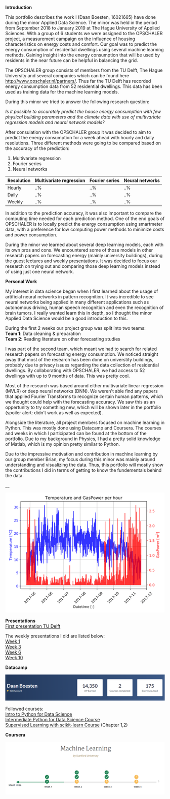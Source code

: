 __Introduction__

This portfolio describes the work I (Daan Boesten, 16021665) have done during the minor Applied Data Science. The minor was held in the period from September 2018 to January 2019 at The Hague University of Applied Sciences. With a group of 6 students we were assigned to the OPSCHALER project, a measurement campaign on the influence of housing characteristics on energy costs and comfort. Our goal was to predict the energy consumption of residential dwellings using several machine learning methods. Gaining insight into the energy consumption that will be used by residents in the near future can be helpful in balancing the grid. 

The OPSCHALER group consists of members from the TU Delft, The Hague University and several companies which can be found here http://www.opschaler.nl/partners/. Thus far the TU Delft has recorded energy consumption data from 52 residential dwellings. This data has been used as training data for the machine learning models. 

During this minor we tried to answer the following research question:

_Is it possible to accurately predict the house energy consumption with few physical building parameters and the climate data with use of multivariate regression models and neural network models?_

After consulation with the OPSCHALER group it was decided to aim to predict the energy consumption for a week ahead with hourly and daily resolutions. Three different methods were going to be compared based on the accuracy of the prediction:

1. Multivariate regression
2. Fourier series
3. Neural networks 

| Resolution | Multivariate regression | Fourier series | Neural networks |
|------|------|------|------|
| Hourly | ..% | ..% | ..% |  
| Daily  | ..% | ..% | ..% |
| Weekly  | ..% | ..% | ..% | 


In addition to the prediction accuracy, it was also important to compare the computing time needed for each prediction method. One of the end goals of OPSCHALER is to locally predict the energy consumption using smartmeter data, with a preference for low computing power methods to minimize costs and power consumption. 

During the minor we learned about several deep learning models, each with its own pros and cons. We encountered some of those models in other research papers on forecasting energy (mainly university buildings), during the guest lectures and weekly presentations. It was decided to focus our research on trying out and comparing those deep learning models instead of using just one neural network.
    
__Personal Work__
  
My interest in data science began when I first learned about the usage of artificial neural networks in pattern recognition. It was incredible to see neural networks being applied in many different applications such as autonomous driving, human speech recognition and even the recognition of brain tumors. I really wanted learn this in depth, so I thought the minor Applied Data Science would be a good introduction to this.

During the first 2 weeks our project group was split into two teams:  
__Team 1__: Data cleaning & preparation  
__Team 2__: Reading literature on other forecasting studies  
  
  I was part of the second team, which meant we had to search for related research papers on forecasting energy consumption. We noticed straight away that most of the research has been done on universtity buildings, probably due to privacy issues regarding the data collection of residential dwellings. By collaborating with OPSCHALER, we had access to 52 dwellings with up to 9 months of data. This was pretty cool. 
  
  Most of the research was based around either multivariate linear regression (MVLR) or deep neural networks (DNN). We weren't able find any papers that applied Fourier Transforms to recognize certain human patterns, which we thought could help with the forecasting accuracy. We saw this as an oppertunity to try something new, which will be shown later in the portfolio (spoiler alert: didn't work as well as expected). 
  
  Alongside the literature, all project members focused on machine learning in Python. This was mostly done using Datacamp and Coursera. The courses and weeks in which I participated can be found at the bottom of the portfolio. Due to my background in Physics, I had a pretty solid knowledge of Matlab, which is my opinion pretty similar to Python. 
  
  Due to the impressive  motivation and contribution in machine learning by our group member Brian, my focus during this minor was mainly around understanding and visualizing the data. Thus, this portfolio will mostly show the contributions I did in terms of getting to know the fundementals behind the data.
  
  
  __
  
<p align="center"> <img src="https://github.com/deKeijzer/KB-74-OPSCHALER/blob/master/Personal_folders/Daan/Images/gasvstemp2.gif"  width="700"> </p>
  
__Presentations__  
[First presentation TU Delft](https://github.com/deKeijzer/KB-74-OPSCHALER/blob/master/appendix/friday%20presentations/28-09-2018%20(TU%20delft%20meeting).pptx) 

The weekly presentations I did are listed below: <br>
[Week 1](https://prezi.com/p/28wycwuqqggc/#present)   
[Week 3](https://github.com/deKeijzer/KB-74-OPSCHALER/blob/master/appendix/friday%20presentations/14-9-2018.pptx)  
[Week 6](https://github.com/deKeijzer/KB-74-OPSCHALER/blob/master/appendix/friday%20presentations/05-10-2018.pptx)  
[Week 10](https://github.com/deKeijzer/KB-74-OPSCHALER/blob/master/appendix/friday%20presentations/05-10-2018.pptx) 


__Datacamp__

<p align="center"> <img src="https://github.com/deKeijzer/KB-74-OPSCHALER/blob/master/Personal_folders/Daan/Images/datacamp.png"> </p>

Followed courses:  
[Intro to Python for Data Science](https://www.datacamp.com/statement-of-accomplishment/course/f8e37c6eb334a741da23db6990d164c06bd249ff)  
[Intermediate Python for Data Science Course](https://www.datacamp.com/statement-of-accomplishment/course/4690bbe3cc8780040feb0ff962fd0df8b4aea56d)  
[Supervised Learning with scikit-learn Course](link) (Chapter 1,2) 
 
__Coursera__
<p align="center"> <img src="https://github.com/deKeijzer/KB-74-OPSCHALER/blob/master/Personal_folders/Daan/Images/stanford.png"> </p>
